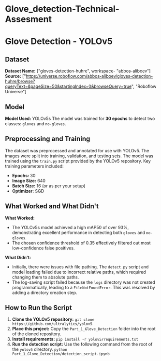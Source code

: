 # Glove_detection-Technical-Assesment
# Glove Detection - YOLOv5

## Dataset
**Dataset Name:** ["gloves-detection-huhre", workspace- "abbos-aliboev"]
**Source:** ["https://universe.roboflow.com/abbos-aliboev/gloves-detection-huhre/browse?queryText=&pageSize=50&startingIndex=0&browseQuery=true", "Roboflow Universe"]

## Model
**Model Used:** YOLOv5s
The model was trained for **30 epochs** to detect two classes: `gloves` and `no-gloves`.

## Preprocessing and Training
The dataset was preprocessed and annotated for use with YOLOv5. The images were split into training, validation, and testing sets. The model was trained using the `train.py` script provided by the YOLOv5 repository. Key training parameters included:
- **Epochs:** 30
- **Image Size:** 640
- **Batch Size:** 16 (or as per your setup)
- **Optimizer:** SGD

## What Worked and What Didn't
**What Worked:**
- The YOLOv5s model achieved a high mAP50 of over 93%, demonstrating excellent performance in detecting both `gloves` and `no-gloves`.
- The chosen confidence threshold of 0.35 effectively filtered out most low-confidence false positives.

**What Didn't:**
- Initially, there were issues with file pathing. The `detect.py` script and model loading failed due to incorrect relative paths, which required changing them to absolute paths.
- The log-saving script failed because the `logs` directory was not created programmatically, leading to a `FileNotFoundError`. This was resolved by adding a directory creation step.

## How to Run the Script
1.  **Clone the YOLOv5 repository:**
    `git clone https://github.com/ultralytics/yolov5`
2.  **Place this project:**
    Copy the `Part_1_Glove_Detection` folder into the root of the cloned repository.
3.  **Install requirements:**
    `pip install -r yolov5/requirements.txt`
4.  **Run the detection script:**
    Use the following command from the root of the `yolov5` directory.
    `python Part_1_Glove_Detection/detection_script.ipynb`
